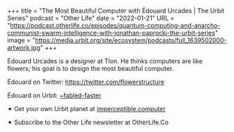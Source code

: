 +++
title = "The Most Beautiful Computer with Édouard Urcades | The Urbit Series"
podcast = "Other Life"
date = "2022-01-21"
URL = "https://podcast.otherlife.co/episodes/quantum-computing-and-anarcho-communist-swarm-intelligence-with-jonathan-paprocki-the-urbit-series"
image = "https://media.urbit.org/site/ecosystem/podcasts/full_1639502000-artwork.jpg"
+++

Édouard Urcades is a designer at Tlon. He thinks computers are like flowers; his goal is to design the most beautiful computer.

Édouard on Twitter: https://twitter.com/flowerstructure

Édouard on Urbit: [~fabled-faster](https://urbit.org/ids/~fabled-faster)

✦ Get your own Urbit planet at [imperceptible.computer](https://imperceptible.computer)

✦ Subscribe to the Other Life newsletter at OtherLife.Co